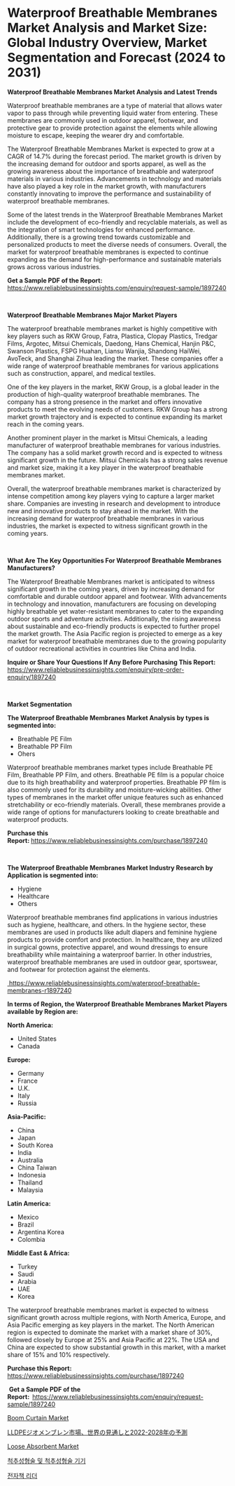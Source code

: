 <p><h1>Waterproof Breathable Membranes Market Analysis and Market Size: Global Industry Overview, Market Segmentation and Forecast (2024 to 2031)</h1></p><p><strong>Waterproof Breathable Membranes Market Analysis and Latest Trends</strong></p>
<p><p>Waterproof breathable membranes are a type of material that allows water vapor to pass through while preventing liquid water from entering. These membranes are commonly used in outdoor apparel, footwear, and protective gear to provide protection against the elements while allowing moisture to escape, keeping the wearer dry and comfortable.</p><p>The Waterproof Breathable Membranes Market is expected to grow at a CAGR of 14.7% during the forecast period. The market growth is driven by the increasing demand for outdoor and sports apparel, as well as the growing awareness about the importance of breathable and waterproof materials in various industries. Advancements in technology and materials have also played a key role in the market growth, with manufacturers constantly innovating to improve the performance and sustainability of waterproof breathable membranes.</p><p>Some of the latest trends in the Waterproof Breathable Membranes Market include the development of eco-friendly and recyclable materials, as well as the integration of smart technologies for enhanced performance. Additionally, there is a growing trend towards customizable and personalized products to meet the diverse needs of consumers. Overall, the market for waterproof breathable membranes is expected to continue expanding as the demand for high-performance and sustainable materials grows across various industries.</p></p>
<p><strong>Get a Sample PDF of the Report:&nbsp;</strong> <a href="https://www.reliablebusinessinsights.com/enquiry/request-sample/1897240">https://www.reliablebusinessinsights.com/enquiry/request-sample/1897240</a></p>
<p>&nbsp;</p>
<p><strong>Waterproof Breathable Membranes Major Market Players</strong></p>
<p><p>The waterproof breathable membranes market is highly competitive with key players such as RKW Group, Fatra, Plastica, Clopay Plastics, Tredgar Films, Argotec, Mitsui Chemicals, Daedong, Hans Chemical, Hanjin P&C, Swanson Plastics, FSPG Huahan, Liansu Wanjia, Shandong HaiWei, AvoTeck, and Shanghai Zihua leading the market. These companies offer a wide range of waterproof breathable membranes for various applications such as construction, apparel, and medical textiles.</p><p>One of the key players in the market, RKW Group, is a global leader in the production of high-quality waterproof breathable membranes. The company has a strong presence in the market and offers innovative products to meet the evolving needs of customers. RKW Group has a strong market growth trajectory and is expected to continue expanding its market reach in the coming years.</p><p>Another prominent player in the market is Mitsui Chemicals, a leading manufacturer of waterproof breathable membranes for various industries. The company has a solid market growth record and is expected to witness significant growth in the future. Mitsui Chemicals has a strong sales revenue and market size, making it a key player in the waterproof breathable membranes market.</p><p>Overall, the waterproof breathable membranes market is characterized by intense competition among key players vying to capture a larger market share. Companies are investing in research and development to introduce new and innovative products to stay ahead in the market. With the increasing demand for waterproof breathable membranes in various industries, the market is expected to witness significant growth in the coming years.</p></p>
<p>&nbsp;</p>
<p><strong>What Are The Key Opportunities For Waterproof Breathable Membranes Manufacturers?</strong></p>
<p><p>The Waterproof Breathable Membranes market is anticipated to witness significant growth in the coming years, driven by increasing demand for comfortable and durable outdoor apparel and footwear. With advancements in technology and innovation, manufacturers are focusing on developing highly breathable yet water-resistant membranes to cater to the expanding outdoor sports and adventure activities. Additionally, the rising awareness about sustainable and eco-friendly products is expected to further propel the market growth. The Asia Pacific region is projected to emerge as a key market for waterproof breathable membranes due to the growing popularity of outdoor recreational activities in countries like China and India.</p></p>
<p><strong>Inquire or Share Your Questions If Any Before Purchasing This Report:</strong> <a href="https://www.reliablebusinessinsights.com/enquiry/pre-order-enquiry/1897240">https://www.reliablebusinessinsights.com/enquiry/pre-order-enquiry/1897240</a></p>
<p>&nbsp;</p>
<p><strong>Market Segmentation</strong></p>
<p><strong>The Waterproof Breathable Membranes Market Analysis by types is segmented into:</strong></p>
<p><ul><li>Breathable PE Film</li><li>Breathable PP Film</li><li>Ohers</li></ul></p>
<p><p>Waterproof breathable membranes market types include Breathable PE Film, Breathable PP Film, and others. Breathable PE film is a popular choice due to its high breathability and waterproof properties. Breathable PP film is also commonly used for its durability and moisture-wicking abilities. Other types of membranes in the market offer unique features such as enhanced stretchability or eco-friendly materials. Overall, these membranes provide a wide range of options for manufacturers looking to create breathable and waterproof products.</p></p>
<p><strong>Purchase this Report:&nbsp;</strong><a href="https://www.reliablebusinessinsights.com/purchase/1897240">https://www.reliablebusinessinsights.com/purchase/1897240</a></p>
<p>&nbsp;</p>
<p><strong>The Waterproof Breathable Membranes Market Industry Research by Application is segmented into:</strong></p>
<p><ul><li>Hygiene</li><li>Healthcare</li><li>Others</li></ul></p>
<p><p>Waterproof breathable membranes find applications in various industries such as hygiene, healthcare, and others. In the hygiene sector, these membranes are used in products like adult diapers and feminine hygiene products to provide comfort and protection. In healthcare, they are utilized in surgical gowns, protective apparel, and wound dressings to ensure breathability while maintaining a waterproof barrier. In other industries, waterproof breathable membranes are used in outdoor gear, sportswear, and footwear for protection against the elements.</p></p>
<p><a href="https://www.reliablebusinessinsights.com/waterproof-breathable-membranes-r1897240">&nbsp;https://www.reliablebusinessinsights.com/waterproof-breathable-membranes-r1897240</a></p>
<p><strong>In terms of Region, the Waterproof Breathable Membranes Market Players available by Region are:</strong></p>
<p>
    <p> <strong> North America: </strong>
        <ul>
            <li>United States</li>
            <li>Canada</li>
        </ul>
        </p> 
    <p> <strong> Europe: </strong>
        <ul>
            <li>Germany</li>
            <li>France</li>
            <li>U.K.</li>
            <li>Italy</li>
            <li>Russia</li>
        </ul>
        </p> 
    <p> <strong> Asia-Pacific: </strong>
        <ul>
            <li>China</li>
            <li>Japan</li>
            <li>South Korea</li>
            <li>India</li>
            <li>Australia</li>
            <li>China Taiwan</li>
            <li>Indonesia</li>
            <li>Thailand</li>
            <li>Malaysia</li>
        </ul>
        </p> 
    <p> <strong> Latin America: </strong>
        <ul>
            <li>Mexico</li>
            <li>Brazil</li>
            <li>Argentina Korea</li>
            <li>Colombia</li>
        </ul>
        </p> 
    <p> <strong> Middle East & Africa: </strong>
        <ul>
            <li>Turkey</li>
            <li>Saudi</li>
            <li>Arabia</li>
            <li>UAE</li>
            <li>Korea</li>
        </ul>
    </p>
    </p>
<p><p>The waterproof breathable membranes market is expected to witness significant growth across multiple regions, with North America, Europe, and Asia Pacific emerging as key players in the market. The North American region is expected to dominate the market with a market share of 30%, followed closely by Europe at 25% and Asia Pacific at 22%. The USA and China are expected to show substantial growth in this market, with a market share of 15% and 10% respectively.</p></p>
<p><strong>Purchase this Report: </strong><a href="https://www.reliablebusinessinsights.com/purchase/1897240">https://www.reliablebusinessinsights.com/purchase/1897240</a></p>
<p>&nbsp;<strong>Get a Sample PDF of the Report:&nbsp;&nbsp;</strong><a href="https://www.reliablebusinessinsights.com/enquiry/request-sample/1897240">https://www.reliablebusinessinsights.com/enquiry/request-sample/1897240</a></p>
<p><strong></strong></p>
<p><p><a href="https://github.com/marthawweekle/Market-Research-Report-List-1/blob/main/boom-curtain-market.md">Boom Curtain Market</a></p><p><a href="https://medium.com/@keithpiper1905/lldpe%E3%82%B8%E3%82%AA%E3%83%A1%E3%83%B3%E3%83%96%E3%83%AC%E3%83%B3%E5%B8%82%E5%A0%B4-%E3%82%B0%E3%83%AD%E3%83%BC%E3%83%90%E3%83%AB%E5%B1%95%E6%9C%9B%E3%81%8A%E3%82%88%E3%81%B32022-2028%E5%B9%B4%E3%81%BE%E3%81%A7%E3%81%AE%E4%BA%88%E6%B8%AC%E5%B8%82%E5%A0%B4%E5%B1%95%E6%9C%9B-%E5%AE%8C%E5%85%A8%E3%81%AA%E7%94%A3%E6%A5%AD%E5%88%86%E6%9E%90-2024%E5%B9%B4%E3%81%8B%E3%82%892031%E5%B9%B4%E3%81%BE%E3%81%A7-4054b8e09f93">LLDPEジオメンブレン市場、世界の見通しと2022-2028年の予測</a></p><p><a href="https://github.com/SheilaBruen2023/Market-Research-Report-List-1/blob/main/loose-absorbent-market.md">Loose Absorbent Market</a></p><p><a href="https://medium.com/@elod.85/quot-2024%EB%85%84%EB%B6%80%ED%84%B0-2031%EB%85%84%EA%B9%8C%EC%A7%80%EC%9D%98-%EC%B2%99%EC%B6%94%EC%88%98%EC%88%A0-%EB%B0%8F-%EC%9B%90%EC%9C%84%EA%B6%81-%EA%B2%BD%ED%94%8C%EB%9D%BC%EC%8A%A4%ED%8B%B0-%EC%9E%A5%EB%B9%84-%EC%8B%9C%EC%9E%A5-%EC%A0%84%EB%A7%9D%EA%B3%BC-%EC%98%88%EC%B8%A1-quot-8e0efa593cb5">척추성형술 및 척추성형술 기기</a></p><p><a href="https://medium.com/@elod.85/%EA%B8%80%EB%A1%9C%EB%B2%8C-e-%EB%B6%81-%EB%A6%AC%EB%8D%94-%EC%8B%9C%EC%9E%A5%EC%9D%98-%ED%8F%AC%EA%B4%84%EC%A0%81-%EB%B6%84%EC%84%9D-%EC%84%B1%EC%9E%A5-%EB%8F%99%ED%96%A5-%EB%B0%8F-%EC%8B%9C%EC%9E%A5-%EC%98%88%EC%B8%A1-2024-2031-1610436fac34">전자책 리더</a></p></p>